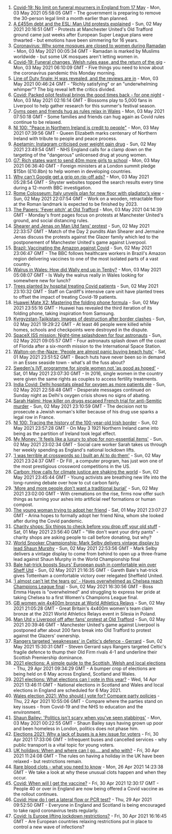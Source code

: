 1. [Covid-19: No limit on funeral mourners in England from 17 May](https://www.bbc.co.uk/news/uk-56966731) - Mon, 03 May 2021 05:58:05 GMT - The government is preparing to remove the 30-person legal limit a month earlier than planned.
2. [A £455m debt and the ESL: Man Utd protests explained](https://www.bbc.co.uk/sport/football/56966096) - Sun, 02 May 2021 20:16:51 GMT - Protests at Manchester United's Old Trafford ground came just weeks after European Super League plans were thwarted - but emotions have been simmering for 16 years.
3. [Coronavirus: Why some mosques are closed to women during Ramadan](https://www.bbc.co.uk/news/uk-56937289) - Mon, 03 May 2021 00:05:34 GMT - Ramadan is marked by Muslims worldwide - but some UK mosques aren't letting women in.
4. [Covid-19: Funeral changes, Welsh rules ease, and the return of the gig](https://www.bbc.co.uk/news/uk-56967795) - Mon, 03 May 2021 06:10:09 GMT - Five things you need to know about the coronavirus pandemic this Monday morning.
5. [Line of Duty finale: H was revealed, and the reviews are in](https://www.bbc.co.uk/news/entertainment-arts-56945425) - Mon, 03 May 2021 00:46:24 GMT - "Richly satisfying" or an "underwhelming whimper"? The big reveal left the critics divided.
6. [Covid: Packed pilot festival brings the good times back - for one night](https://www.bbc.co.uk/news/entertainment-arts-56962231) - Mon, 03 May 2021 02:16:14 GMT - Blossoms play to 5,000 fans in Liverpool to help gather research for this summer's festival season.
7. [Gyms open and friends hug as rules relax in Wales](https://www.bbc.co.uk/news/uk-wales-56929301) - Mon, 03 May 2021 07:50:18 GMT - Some families and friends can hug again as Covid rules continue to be relaxed.
8. [NI 100: "Peace in Northern Ireland is credit to people"](https://www.bbc.co.uk/news/uk-northern-ireland-56966270) - Mon, 03 May 2021 07:39:56 GMT - Queen Elizabeth marks centenary of Northern Ireland with tribute to people and peace process.
9. [Apetamin: Instagram criticised over weight gain drug](https://www.bbc.co.uk/news/health-56930654) - Sun, 02 May 2021 23:49:54 GMT - NHS England calls for a clamp down on the targeting of the "dangerous" unlicensed drug at young women.
10. [G7: Rich states want to send 40m more girls to school](https://www.bbc.co.uk/news/uk-56965963) - Mon, 03 May 2021 06:36:40 GMT - Foreign ministers at a London summit pledge $15bn (£10.8bn) to help women in developing countries.
11. [Why can't Google get a grip on rip-off ads?](https://www.bbc.co.uk/news/technology-56886957) - Mon, 03 May 2021 05:28:54 GMT - Shyster websites topped the search results every time during a 12-month BBC investigation.
12. [Rome Colosseum: Italy unveils plan for new floor with gladiator’s view](https://www.bbc.co.uk/news/world-europe-56966365) - Sun, 02 May 2021 22:07:54 GMT - Work on a wooden, retractable floor at the Roman landmark is expected to be finished by 2023.
13. [The Papers: 'Fever pitch' at Old Trafford](https://www.bbc.co.uk/news/blogs-the-papers-56967159) - Mon, 03 May 2021 04:14:39 GMT - Monday's front pages focus on protests at Manchester United's ground, and social distancing rules.
14. [Shearer and Jenas on Man Utd fans' protest](https://www.bbc.co.uk/sport/av/football/56967078) - Sun, 02 May 2021 22:33:57 GMT - Match of the Day 2 pundits Alan Shearer and Jermaine Jenas discuss the protests against the Glazer family which led to the postponement of Manchester United's game against Liverpool.
15. [Brazil: Vaccinating the Amazon against Covid](https://www.bbc.co.uk/news/world-latin-america-56949409) - Sun, 02 May 2021 23:06:47 GMT - The BBC follows healthcare workers in Brazil's Amazon region delivering vaccines to one of the most isolated parts of a vast country.
16. [Walrus in Wales: How did Wally end up in Tenby?](https://www.bbc.co.uk/news/uk-wales-56943032) - Mon, 03 May 2021 05:08:07 GMT - Is Wally the walrus really in Wales looking for somewhere new for lunch?
17. [Trees planted by hospital treating Covid patients](https://www.bbc.co.uk/news/science-environment-56944931) - Sun, 02 May 2021 23:10:32 GMT - Staff on Cardiff's intensive care unit have planted trees to offset the impact of treating Covid-19 patients.
18. [Huawei Mate X2: Mastering the folding phone formula](https://www.bbc.co.uk/news/technology-56945791) - Sun, 02 May 2021 23:55:16 GMT - Huawei has revealed the third iteration of its folding phone, taking inspiration from Samsung.
19. [Kyrgyzstan-Tajikistan: Images of destruction after border clashes](https://www.bbc.co.uk/news/world-asia-56963998) - Sun, 02 May 2021 19:29:22 GMT - At least 46 people were killed while homes, schools and checkpoints were destroyed in the dispute.
20. [SpaceX ISS mission: Night-time splashdown for four astronauts](https://www.bbc.co.uk/news/world-56962932) - Sun, 02 May 2021 09:05:57 GMT - Four astronauts splash down off the coast of Florida after a six-month mission to the International Space Station.
21. [Walton-on-the-Naze: 'People are almost panic buying beach huts'](https://www.bbc.co.uk/news/uk-england-essex-56901720) - Sat, 01 May 2021 23:51:52 GMT - Beach huts have never been so in demand in an Essex seaside town - what's all the fuss about?
22. [Sweden's IVF programme for single women not 'as good as hoped'](https://www.bbc.co.uk/news/world-europe-56859427) - Sat, 01 May 2021 23:07:30 GMT - In 2016, single women in the country were given the same rights as couples to access fertility treatments.
23. [India Covid: Delhi hospitals plead for oxygen as more patients die](https://www.bbc.co.uk/news/world-asia-india-56940595) - Sun, 02 May 2021 22:58:48 GMT - Desperate messages continued on Sunday night as Delhi's oxygen crisis shows no signs of abating.
24. [Sarah Halimi: How killer on drugs escaped French trial for anti-Semitic murder](https://www.bbc.co.uk/news/world-europe-56929040) - Sun, 02 May 2021 23:10:59 GMT - The decision not to prosecute a Jewish woman's killer because of his drug use sparks a legal row in France.
25. [NI 100: Tracing the history of the 100-year-old Irish border](https://www.bbc.co.uk/news/uk-northern-ireland-56806404) - Sun, 02 May 2021 23:57:28 GMT - On May 3 1921 Northern Ireland came into being as the partition of Ireland took legal effect.
26. [My Money: 'It feels like a luxury to shop for non-essential items'](https://www.bbc.co.uk/news/business-56929552) - Sun, 02 May 2021 23:02:34 GMT - Social care worker Sarah takes us through her weekly spending as England's national lockdown lifts.
27. ['I was terrible at crosswords so I built an AI to do them'](https://www.bbc.co.uk/news/technology-56934716) - Sun, 02 May 2021 23:24:37 GMT - Dr Fill , a computer program, has just won one of the most prestigious crossword competitions in the US.
28. [Carbon: How calls for climate justice are shaking the world](https://www.bbc.co.uk/news/science-environment-56941979) - Sun, 02 May 2021 23:45:44 GMT - Young activists are breathing new life into the long-running debate over how to cut carbon fairly.
29. ['More and more people don't want a traditional burial'](https://www.bbc.co.uk/news/business-56926819) - Sun, 02 May 2021 23:02:00 GMT - With cremations on the rise, firms now offer such things as turning your ashes into artificial reef formations or human compost.
30. [The young woman trying to adopt her friend](https://www.bbc.co.uk/news/world-europe-56919234) - Sat, 01 May 2021 23:07:27 GMT - Arina hopes to formally adopt her friend Nina, whom she looked after during the Covid pandemic.
31. [Charity shops: Six things to check before you drop off your old stuff](https://www.bbc.co.uk/news/uk-56842698) - Sat, 01 May 2021 23:56:40 GMT - "We don't want your dirty pants" - charity shops are asking people to call before donating, but why?
32. [World Snooker Championship: Mark Selby delivers vintage display to lead Shaun Murphy](https://www.bbc.co.uk/sport/snooker/56964742) - Sun, 02 May 2021 22:53:56 GMT - Mark Selby delivers a vintage display to come from behind to open up a three-frame lead against Shaun Murphy in the World Championship final
33. [Bale hat-trick boosts Spurs' European push in comfortable win over Sheff Utd](https://www.bbc.co.uk/sport/football/56876295) - Sun, 02 May 2021 21:16:35 GMT - Gareth Bale's hat-trick gives Tottenham a comfortable victory over relegated Sheffield United.
34. ['I almost can't let the tears go' - Hayes overwhelmed as Chelsea reach Champions League final](https://www.bbc.co.uk/sport/football/56965320) - Sun, 02 May 2021 16:30:56 GMT - Boss Emma Hayes is "overwhelmed" and struggling to express her pride at taking Chelsea to a first Women's Champions League final.
35. [GB women win 4x400m bronze at World Athletics Relays](https://www.bbc.co.uk/sport/athletics/56967133) - Sun, 02 May 2021 21:05:28 GMT - Great Britain's 4x400m women's team claim bronze at the 2021 World Athletics Relays event in Silesia in Poland.
36. [Man Utd v Liverpool off after fans' protest at Old Trafford](https://www.bbc.co.uk/sport/football/56960091) - Sun, 02 May 2021 20:39:46 GMT - Manchester United's game against Liverpool is postponed after about 200 fans break into Old Trafford to protest against the Glazers' ownership.
37. [Rangers targeted 'weaknesses' in Celtic's defence - Gerrard](https://www.bbc.co.uk/sport/football/56965105) - Sun, 02 May 2021 15:30:31 GMT - Steven Gerrard says Rangers targeted Celtic's fragile defence to thump their Old Firm rivals 4-1 and underline their Scottish Premiership dominance.
38. [2021 elections: A simple guide to the Scottish, Welsh and local elections](https://www.bbc.co.uk/news/uk-politics-56286643) - Thu, 29 Apr 2021 09:34:29 GMT - A bumper crop of elections are being held on 6 May across England, Scotland and Wales.
39. [2021 elections: What elections can I vote in this year?](https://www.bbc.co.uk/news/56129210) - Wed, 14 Apr 2021 13:46:11 GMT - National elections in Scotland and Wales and local elections in England are scheduled for 6 May 2021.
40. [Wales election 2021: Who should I vote for? Compare party policies](https://www.bbc.co.uk/news/uk-wales-politics-56499726) - Thu, 22 Apr 2021 10:55:06 GMT - Compare where the parties stand on key issues - from Covid-19 and the NHS to education and the environment.
41. [Shaun Bailey: 'Politics isn't scary when you've seen stabbings'](https://www.bbc.co.uk/news/uk-england-london-56913497) - Mon, 03 May 2021 00:22:55 GMT - Shaun Bailey says having grown up poor and been homeless in London, politics does not phase him.
42. [Elections 2021: Why a lack of buses is a key issue for voters](https://www.bbc.co.uk/news/uk-england-56827739) - Fri, 30 Apr 2021 17:33:06 GMT - Infrequent buses and cancelled services - why public transport is a vital topic for young voters.
43. [UK holidays: When and where can I go.... and who with?](https://www.bbc.co.uk/news/explainers-52646738) - Fri, 30 Apr 2021 11:24:08 GMT - The rules on having a holiday in the UK have been relaxed - but restrictions remain.
44. [Rare blood clots - what you need to know](https://www.bbc.co.uk/news/health-56674796) - Mon, 26 Apr 2021 14:23:38 GMT - We take a look at why these unusual clots happen and when they occur.
45. [Covid: When will I get the vaccine?](https://www.bbc.co.uk/news/health-55045639) - Fri, 30 Apr 2021 12:30:17 GMT - People 40 or over in England are now being offered a Covid vaccine as the rollout continues.
46. [Covid: How do I get a lateral flow or PCR test?](https://www.bbc.co.uk/news/health-51943612) - Thu, 29 Apr 2021 09:52:50 GMT - Everyone in England and Scotland is being encouraged to take rapid coronavirus tests regularly.
47. [Covid: Is Europe lifting lockdown restrictions?](https://www.bbc.co.uk/news/explainers-53640249) - Fri, 30 Apr 2021 16:16:45 GMT - Are European countries relaxing restrictions put in place to control a new wave of infections?
